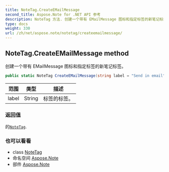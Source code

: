 ```yaml
---
title: NoteTag.CreateEMailMessage
second_title: Aspose.Note for .NET API 参考
description: NoteTag 方法. 创建一个带有 EMailMessage 图标和指定标签的新笔记标签
type: docs
weight: 330
url: /zh/net/aspose.note/notetag/createemailmessage/
---
```

## NoteTag.CreateEMailMessage method

创建一个带有 EMailMessage 图标和指定标签的新笔记标签。

```csharp
public static NoteTag CreateEMailMessage(string label = "Send in email")
```

| 范围 | 类型 | 描述 |
| --- | --- | --- |
| label | String | 标签的标签。 |

### 返回值

的[`NoteTag`](../).

### 也可以看看

* class [NoteTag](../)
* 命名空间 [Aspose.Note](../../notetag/)
* 部件 [Aspose.Note](../../../)


